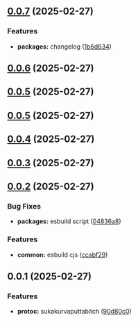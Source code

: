 

## [0.0.7](https://github.com/atls/protobuf/compare/@atls/protoc-gen-interfaces@0.0.6...@atls/protoc-gen-interfaces@0.0.7) (2025-02-27)


### Features


* **packages:** changelog ([1b6d634](https://github.com/atls/protobuf/commit/1b6d634cd140cfe76e8aab3b3d1639b6eab1524b))



## [0.0.6](https://github.com/atls/protobuf/compare/@atls/protoc-gen-interfaces@0.0.5...@atls/protoc-gen-interfaces@0.0.6) (2025-02-27)

## [0.0.5](https://github.com/atls/protobuf/compare/@atls/protoc-gen-interfaces@0.0.5...@atls/protoc-gen-interfaces@0.0.5) (2025-02-27)

## [0.0.5](https://github.com/atls/protobuf/compare/@atls/protoc-gen-interfaces@0.0.4...@atls/protoc-gen-interfaces@0.0.5) (2025-02-27)

## [0.0.4](https://github.com/atls/protobuf/compare/@atls/protoc-gen-interfaces@0.0.3...@atls/protoc-gen-interfaces@0.0.4) (2025-02-27)

## [0.0.3](https://github.com/atls/protobuf/compare/@atls/protoc-gen-interfaces@0.0.2...@atls/protoc-gen-interfaces@0.0.3) (2025-02-27)

## [0.0.2](https://github.com/atls/protobuf/compare/@atls/protoc-gen-interfaces@0.0.1...@atls/protoc-gen-interfaces@0.0.2) (2025-02-27)

### Bug Fixes

- **packages:** esbuild script ([04836a8](https://github.com/atls/protobuf/commit/04836a8d98a692988cbc3a4216a96391c2e74079))

### Features

- **common:** esbuild cjs ([ccabf29](https://github.com/atls/protobuf/commit/ccabf2994e76a9daa5cdd86f224f2c3067d6fae4))

## 0.0.1 (2025-02-27)

### Features

- **protoc:** sukakurvaputtabitch ([90d80c0](https://github.com/atls/protobuf/commit/90d80c0c93f6faea844bb334e4a3012b2b6afa51))
